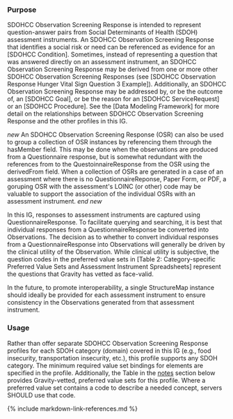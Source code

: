 
### Purpose
SDOHCC Observation Screening Response is intended to represent question-answer pairs from Social Determinants of Health (SDOH) assessment instruments. An SDOHCC Observation Screening Response that identifies a social risk or need can be referenced as evidence for an [SDOHCC Condition]. Sometimes, instead of representing a question that was answered directly on an assessment instrument, an SDOHCC Observation Screening Response may be derived from one or more other SDOHCC Observation Screening Responses (see [SDOHCC Observation Response Hunger Vital Sign Question 3 Example]). Additionally, an SDOHCC Observation Screening Response may be addressed by, or be the outcome of, an [SDOHCC Goal], or be the reason for an [SDOHCC ServiceRequest] or an [SDOHCC Procedure]. See the [Data Modeling Framework] for more detail on the relationships between SDOHCC Observation Screening Response and the other profiles in this IG.

*new* An SDOHCC Observation Screening Response (OSR) can also be used to group a collection of OSR instances by referencing them through the hasMember field.
This may be done when the observations are produced from a Questionnaire response, but is somewhat redundant with the references from to the QuestoinnaireResponse from the OSR using the derivedFrom field. When a collection of OSRs are generated in a case of an assessment where there is no QuestionnaireReponse, Paper Form, or PDF, a goruping OSR with the assessment's LOINC (or other) code may be valuable to support the association of the individual OSRs with an assessment instrument.
*end new*

In this IG, responses to assessment instruments are captured using QuestionnaireResponse. To facilitate querying and searching, it is best that individual responses from a QuestionnaireResponse be converted into Observations. The decision as to whether to convert individual responses from a QuestionnaireResponse into Observations will generally be driven by the clinical utility of the Observation. While clinical utility is subjective, the question codes in the preferred value sets in [Table 2: Category-specific Preferred Value Sets and Assessment Instrument Spreadsheets] represent the questions that Gravity has vetted as face-valid.

In the future, to promote interoperability, a single StructureMap instance should ideally be provided for each assessment instrument to ensure consistency in the Observations generated from that assessment instrument.

### Usage

Rather than offer separate SDOHCC Observation Screening Response profiles for each SDOH category (domain) covered in this IG (e.g., food insecurity, transportation insecurity, etc.), this profile supports any SDOH category. The minimum required value set bindings for elements are specified in the profile. Additionally, the Table in the [notes](#notes) section below provides Gravity-vetted, preferred value sets for this profile. Where a preferred value set contains a code to describe a needed concept, servers SHOULD use that code.



{% include markdown-link-references.md %}